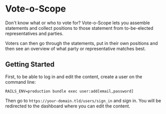 # Vote-o-Scope

Don't know what or who to vote for? Vote-o-Scope lets you assemble
statements and collect positions to those statement from to-be-elected
representatives and parties.

Voters can then go through the statements, put in their own positions and
then see an overview of what party or representative matches best.

## Getting Started

First, to be able to log in and edit the content, create a user on the
command line:

```
RAILS_ENV=production bundle exec user:add[email,password]
```

Then go to `https://your-domain.tld/users/sign_in` and sign in. You will
be redirected to the dashboard where you can edit the content.

